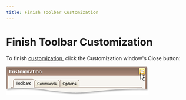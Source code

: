 ```yaml
---
title: Finish Toolbar Customization
---
```

# Finish Toolbar Customization
To finish [customization](open-toolbar-customization-window.md), click the Customization window's Close button:

![EU_XtraBars_CustomizationWindow_CloseButton](../../../images/img7714.png)
